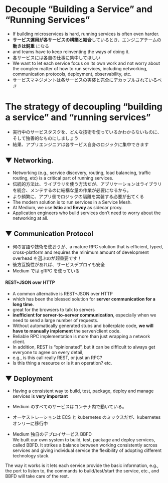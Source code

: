 # Decouple “Building a Service” and “Running Services”

* If building microservices is hard, running services is often even harder.
* **サービス運用が各サービスの構築と結合**しているとき、エンジニアチームの**動きは鈍重** になる
* and teams have to keep reinventing the ways of doing it.
* 各サービスには各自の仕事に集中してほしい
* We want to let each service focus on its own work and not worry about the complex matter of how to run services,
including networking,
communication protocols,
deployment,
observability, etc.
* サービスマネジメントは各サービスの実装と完全にデカップルされているべき

# The strategy of decoupling “building a service” and “running services”
* 実行中のサービスタスクを、どんな技術を使っているかわからないものに、そして独善的なものにしましょう
* 結果、アプリエンジニアは各サービス自身のロジックに集中できます

## ▼ Networking.
* Networking (e.g., service discovery, routing, load balancing, traffic routing, etc) is a critical part of running services.
* 伝統的方法は、ライブラリを使う方法だが、アプリケーションはライブラリを統合、メンテするのに結構な量の作業が必要になるから。
* より頻繁に、アプリ側でロジックの隔離を実装する必要が出てくる
* The modern solution is to run services in a Service Mesh.
* At Medium, we use **Istio** and **Envoy** as sidecar proxy.
* Application engineers who build services don’t need to worry about the networking at all.

## ▼ Communication Protocol
* 何の言語や技術を使おうが、a mature RPC solution that is efficient, typed, cross-platform and requires the minimum amount of development overhead を選ぶのが超重要です！
* 後方互換性があれば、サービスデプロイも安全
* Medium では gRPC を使っている
#### REST+JSON over HTTP
* A common alternative is REST+JSON over HTTP
* which has been the blessed solution for **server communication for a long time**.
* great for the browsers to talk to servers
* **inefficient for server-to-server communication**, especially when we need to send a large number of requests.
* Without automatically generated stubs and boilerplate code, **we will have to manually implement** the server/client code.
* Reliable RPC implementation is more than just wrapping a network client.
* In addition, REST is “opinionated”, but it can be difficult to always get everyone to agree on every detail,
* e.g., is this call really REST, or just an RPC?
* Is this thing a resource or is it an operation? etc.

## ▼ Deployment
* Having a consistent way to build, test, package, deploy and manage services is **very important**
* Medium のすべてのサービスはコンテナ内で動いている。
* オーケストレーションは ECS と kubernetes のミックスだが、kubernetes オンリーに移行中

* Medium 独自のデプロイサービス BBFD  
We built our own system to build, test, package and deploy services, called BBFD.
It strikes a balance between working consistently across services
and giving individual service the flexibility of adopting different technology stack.

The way it works is it lets each service provide the basic information, e.g., the port to listen to, the commands to build/test/start the service, etc., and BBFD will take care of the rest.

